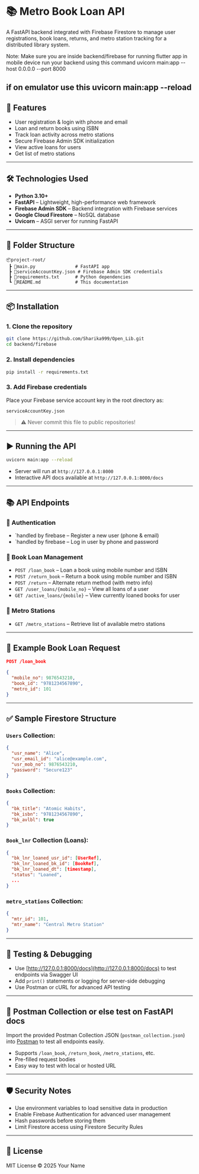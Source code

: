 # 📚 Metro Book Loan API

A FastAPI backend integrated with Firebase Firestore to manage user registrations, book loans, returns, and metro station tracking for a distributed library system.

Note: Make sure you are inside backend/firebase 
for running flutter app in mobile device run your backend using this command
uvicorn main:app --host 0.0.0.0 --port 8000

if on emulator use this
uvicorn main:app --reload
---

## 🚀 Features

-  User registration & login with phone and email
-  Loan and return books using ISBN
-  Track loan activity across metro stations
-  Secure Firebase Admin SDK initialization
-  View active loans for users
-  Get list of metro stations

---

## 🛠️ Technologies Used

- **Python 3.10+**
- **FastAPI** – Lightweight, high-performance web framework
- **Firebase Admin SDK** – Backend integration with Firebase services
- **Google Cloud Firestore** – NoSQL database
- **Uvicorn** – ASGI server for running FastAPI

---

## 📁 Folder Structure

```
📦project-root/
 ┣ 📄main.py               # FastAPI app
 ┣ 📄serviceAccountKey.json # Firebase Admin SDK credentials
 ┣ 📄requirements.txt      # Python dependencies
 ┗ 📄README.md             # This documentation
```

---

## 📦 Installation

### 1. Clone the repository

```bash
git clone https://github.com/Sharika999/Open_Lib.git
cd backend/firebase
```

### 2. Install dependencies

```bash
pip install -r requirements.txt
```

### 3. Add Firebase credentials

Place your Firebase service account key in the root directory as:

```
serviceAccountKey.json
```

> ⚠️ Never commit this file to public repositories!

---

## ▶️ Running the API

```bash
uvicorn main:app --reload
```

- Server will run at `http://127.0.0.1:8000`
- Interactive API docs available at `http://127.0.0.1:8000/docs`

---

## 📚 API Endpoints

### 📌 Authentication

- `handled by firebase  – Register a new user (phone & email)
- `handled by firebase – Log in user by phone and password

### 📌 Book Loan Management

- `POST /loan_book` – Loan a book using mobile number and ISBN
- `POST /return_book` – Return a book using mobile number and ISBN
- `POST /return` – Alternate return method (with metro info)
- `GET /user_loans/{mobile_no}` – View all loans of a user
- `GET /active_loans/{mobile}` – View currently loaned books for user

### 📌 Metro Stations

- `GET /metro_stations` – Retrieve list of available metro stations

---

## 📘 Example Book Loan Request

```json
POST /loan_book

{
  "mobile_no": 9876543210,
  "book_id": "9781234567890",
  "metro_id": 101
}
```

---

## ✅ Sample Firestore Structure

### `Users` Collection:
```json
{
  "usr_name": "Alice",
  "usr_email_id": "alice@example.com",
  "usr_mob_no": 9876543210,
  "password": "Secure123"
}
```

### `Books` Collection:
```json
{
  "bk_title": "Atomic Habits",
  "bk_isbn": "9781234567890",
  "bk_avlbl": true
}
```

### `Book_lnr` Collection (Loans):
```json
{
  "bk_lnr_loaned_usr_id": [UserRef],
  "bk_lnr_loaned_bk_id": [BookRef],
  "bk_lnr_loaned_dt": [timestamp],
  "status": "Loaned",
  ...
}
```

### `metro_stations` Collection:
```json
{
  "mtr_id": 101,
  "mtr_name": "Central Metro Station"
}
```

---

## 🧪 Testing & Debugging

- Use [http://127.0.0.1:8000/docs](http://127.0.0.1:8000/docs) to test endpoints via Swagger UI
- Add `print()` statements or logging for server-side debugging
- Use Postman or cURL for advanced API testing

---

## 🧰 Postman Collection or else test on FastAPI docs

Import the provided Postman Collection JSON (`postman_collection.json`) into [Postman](https://www.postman.com/downloads/) to test all endpoints easily.

- Supports `/loan_book`, `/return_book`, `/metro_stations`, etc.
- Pre-filled request bodies
- Easy way to test with local or hosted URL

---

## 🛡️ Security Notes

- Use environment variables to load sensitive data in production
- Enable Firebase Authentication for advanced user management
- Hash passwords before storing them
- Limit Firestore access using Firestore Security Rules

---

## 📄 License

MIT License © 2025 Your Name